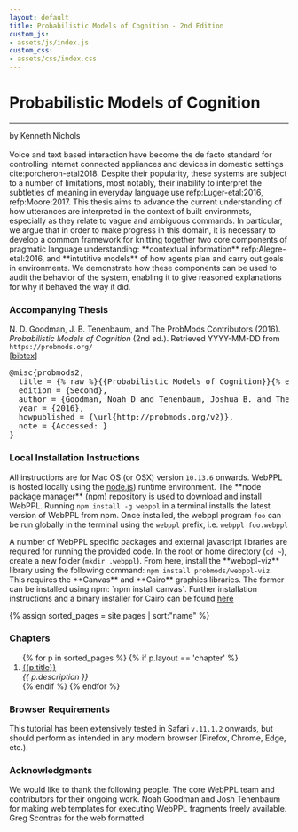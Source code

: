 ```yaml
---
layout: default
title: Probabilistic Models of Cognition - 2nd Edition
custom_js:
- assets/js/index.js
custom_css:
- assets/css/index.css
---
```


<div id="header">
  <h1 id='title'>Probabilistic Models of Cognition</h1>
  <hr class='edition' />
  <span class="authors">by Kenneth Nichols</span>
</div>

<br />
Voice and text based interaction have become the de facto standard for controlling internet connected appliances and devices in domestic settings cite:porcheron-etal2018. Despite their popularity, these systems are subject to a number of limitations, most notably, their inability to interpret the subtleties of meaning in everyday language use refp:Luger-etal:2016, refp:Moore:2017. This thesis aims to advance the current understanding of how utterances are interpreted in the context of built environmets, especially as they relate to vague and ambiguous commands. In particular, we argue that in order to make progress in this domain, it is necessary to develop a common framework for knitting together two core components of pragmatic language understanding: **contextual information** refp:Alegre-etal:2016, and **intutitive models** of how agents plan and carry out goals in environments. We demonstrate how these components can be used to audit the behavior of the system, enabling it to give reasoned explanations for why it behaved the way it did.

<div id='left'>


<h3>Accompanying Thesis</h3>
N. D. Goodman, J. B. Tenenbaum, and The ProbMods Contributors (2016). <i>Probabilistic Models of Cognition</i> (2nd ed.). Retrieved <span class="date">YYYY-MM-DD</span> from <code>https://probmods.org/</code><br /><a id="toggle-bibtex" href="#">[bibtex]</a>

<pre id="bibtex">
@misc{probmods2,
  title = {% raw %}{{Probabilistic Models of Cognition}}{% endraw %},
  edition = {Second},
  author = {Goodman, Noah D and Tenenbaum, Joshua B. and The ProbMods Contributors},
  year = {2016},
  howpublished = {\url{http://probmods.org/v2}},
  note = {Accessed: <span class="date"></span>}
}
</pre>

<h3>Local Installation Instructions</h3>

<p> All instructions are for Mac OS (or OSX) version <code>10.13.6</code> onwards. WebPPL is hosted locally using the <a href="https://nodejs.org/en/"> node.js</a>) runtime environment. The **node package manager** (npm) repository is used to download and install WebPPL. Running <code>npm install -g webppl</code> in a terminal installs the latest version of WebPPL from npm. Once installed, the webppl program <code>foo</code> can be run globally in the terminal using the <code>webppl</code> prefix, i.e. <code>webppl foo.webppl</code> </p>

<p>A number of WebPPL specific packages and external javascript libraries are required for running the provided code. In the root or home directory (<code>cd ~</code>), create a new folder (<code>mkdir .webppl</code>). From here, install the **webppl-viz** library using the following command: <code>npm install probmods/webppl-viz</code>. This requires the **Canvas** and **Cairo** graphics libraries. The former can be installed using npm: `npm install canvas`. Further installation instructions and a binary installer for Cairo can be found <a href="https://www.cairographics.org/download/"> here </a> </p>




</div>

{% assign sorted_pages = site.pages | sort:"name" %}

<div id="right">

<h3>Chapters</h3>
 
<ol>
{% for p in sorted_pages %}
      {% if p.layout == 'chapter' %}
        <li><a href="{{ site.baseurl }}{{ p.url }}">{{p.title}}</a><br />
        <em>{{ p.description }}</em>
        </li>
      {% endif %}
{% endfor %}
</ol>


<h3>Browser Requirements</h3>
<p>This tutorial has been extensively tested in Safari <code>v.11.1.2</code> onwards, but should perform as intended in any modern browser (Firefox, Chrome, Edge, etc.).
</p>

<h3>Acknowledgments</h3>

<p> We would like to thank the following people. The core WebPPL team and contributors for their ongoing work. Noah Goodman and Josh Tenenbaum for making web templates for executing WebPPL fragments freely available. Greg Scontras for the web formatted </p>



</div>
